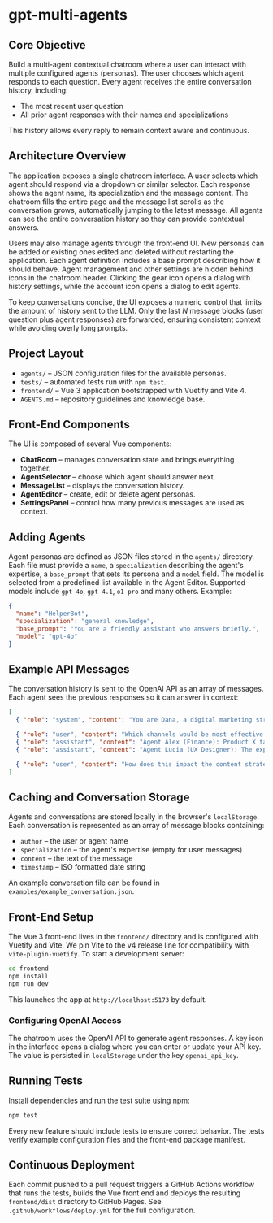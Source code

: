 # gpt-multi-agents

## Core Objective

Build a multi-agent contextual chatroom where a user can interact with multiple configured agents (personas). The user chooses which agent responds to each question. Every agent receives the entire conversation history, including:

- The most recent user question
- All prior agent responses with their names and specializations

This history allows every reply to remain context aware and continuous.

## Architecture Overview

The application exposes a single chatroom interface. A user selects which agent
should respond via a dropdown or similar selector. Each response shows the
agent name, its specialization and the message content. The chatroom fills the
entire page and the message list scrolls as the conversation grows, automatically
jumping to the latest message. All agents can see the
entire conversation history so they can provide contextual answers.

Users may also manage agents through the front-end UI. New personas can be
added or existing ones edited and deleted without restarting the application.
Each agent definition includes a base prompt describing how it should behave.
Agent management and other settings are hidden behind icons in the chatroom
header. Clicking the gear icon opens a dialog with history settings, while the
account icon opens a dialog to edit agents.

To keep conversations concise, the UI exposes a numeric control that limits the
amount of history sent to the LLM. Only the last *N* message blocks (user
question plus agent responses) are forwarded, ensuring consistent context while
avoiding overly long prompts.

## Project Layout

- `agents/` – JSON configuration files for the available personas.
- `tests/` – automated tests run with `npm test`.
- `frontend/` – Vue 3 application bootstrapped with Vuetify and Vite 4.
- `AGENTS.md` – repository guidelines and knowledge base.

## Front-End Components

The UI is composed of several Vue components:

- **ChatRoom** – manages conversation state and brings everything together.
- **AgentSelector** – choose which agent should answer next.
- **MessageList** – displays the conversation history.
- **AgentEditor** – create, edit or delete agent personas.
- **SettingsPanel** – control how many previous messages are used as context.

## Adding Agents

Agent personas are defined as JSON files stored in the `agents/` directory. Each
file must provide a `name`, a `specialization` describing the agent's
expertise, a `base_prompt` that sets its persona and a `model` field. The model
is selected from a predefined list available in the Agent Editor. Supported
models include `gpt-4o`, `gpt-4.1`, `o1-pro` and many others.
Example:

```json
{
  "name": "HelperBot",
  "specialization": "general knowledge",
  "base_prompt": "You are a friendly assistant who answers briefly.",
  "model": "gpt-4o"
}
```

## Example API Messages

The conversation history is sent to the OpenAI API as an array of messages. Each
agent sees the previous responses so it can answer in context:

```json
[
  { "role": "system", "content": "You are Dana, a digital marketing strategist." },

  { "role": "user", "content": "Which channels would be most effective for product X?" },
  { "role": "assistant", "content": "Agent Alex (Finance): Product X targets a high-income audience, suggesting segmented campaigns on LinkedIn and Google Ads." },
  { "role": "assistant", "content": "Agent Lucia (UX Designer): The experience should prioritize mobile-first navigation, especially for social media access." },

  { "role": "user", "content": "How does this impact the content strategy?" }
]
```

## Caching and Conversation Storage

Agents and conversations are stored locally in the browser's `localStorage`.
Each conversation is represented as an array of message blocks containing:

- `author` – the user or agent name
- `specialization` – the agent's expertise (empty for user messages)
- `content` – the text of the message
- `timestamp` – ISO formatted date string

An example conversation file can be found in `examples/example_conversation.json`.

## Front-End Setup

The Vue 3 front-end lives in the `frontend/` directory and is configured with Vuetify and Vite. We pin Vite to the v4 release line for compatibility with `vite-plugin-vuetify`.
To start a development server:

```bash
cd frontend
npm install
npm run dev
```
This launches the app at `http://localhost:5173` by default.

### Configuring OpenAI Access

The chatroom uses the OpenAI API to generate agent responses. A key icon in the interface opens a dialog where you can enter or update your API key. The value is persisted in `localStorage` under the key `openai_api_key`.

## Running Tests

Install dependencies and run the test suite using npm:

```bash
npm test
```

Every new feature should include tests to ensure correct behavior. The tests verify example configuration files and the front-end package manifest.

## Continuous Deployment

Each commit pushed to a pull request triggers a GitHub Actions workflow that runs the tests, builds the Vue front end and deploys the resulting `frontend/dist` directory to GitHub Pages. See `.github/workflows/deploy.yml` for the full configuration.

